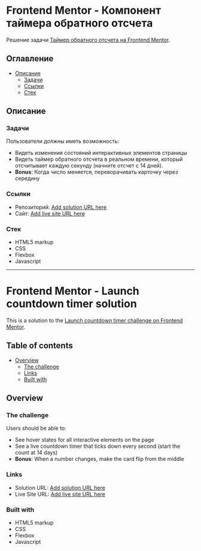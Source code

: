# Frontend Mentor - Компонент таймера обратного отсчета

Решение задачи [Таймер обратного отсчета на Frontend Mentor](https://www.frontendmentor.io/challenges/launch-countdown-timer-N0XkGfyz-).

## Оглавление

- [Описание](#Описание)
  - [Задачи](#Задачи)
  - [Ссылки](#Ссылки)
  - [Стек](#Стек)

## Описание

### Задачи

Пользователи должны иметь возможность:

- Видеть изменения состояний интерактивных элементов страницы
- Видеть таймер обратного отсчета в реальном времени, который отсчитывает каждую секунду (начните отсчет с 14 дней).
- **Bonus**: Когда число меняется, переворачивать карточку через середину

### Ссылки

- Репозиторий: [Add solution URL here](https://your-solution-url.com)
- Сайт: [Add live site URL here](https://your-live-site-url.com)

### Стек

- HTML5 markup
- CSS
- Flexbox
- Javascript

---

# Frontend Mentor - Launch countdown timer solution

This is a solution to the [Launch countdown timer challenge on Frontend Mentor](https://www.frontendmentor.io/challenges/launch-countdown-timer-N0XkGfyz-).

## Table of contents

- [Overview](#overview)
  - [The challenge](#the-challenge)
  - [Links](#links)
  - [Built with](#built-with)

## Overview

### The challenge

Users should be able to:

- See hover states for all interactive elements on the page
- See a live countdown timer that ticks down every second (start the count at 14 days)
- **Bonus**: When a number changes, make the card flip from the middle

### Links

- Solution URL: [Add solution URL here](https://your-solution-url.com)
- Live Site URL: [Add live site URL here](https://your-live-site-url.com)

### Built with

- HTML5 markup
- CSS
- Flexbox
- Javascript